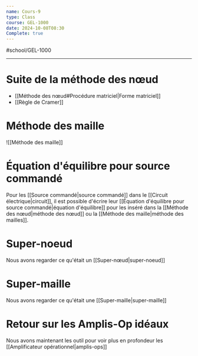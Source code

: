 ```yaml
---
name: Cours-9
type: Class
course: GEL-1000
date: 2024-10-08T08:30
Complete: true
---
```

#school/GEL-1000  
***

# Suite de la méthode des nœud
- [[Méthode des nœud#Procédure matriciel|Forme matriciel]]
- [[Règle de Cramer]]

# Méthode des maille
![[Méthode des maille]]

# Équation d'équilibre pour source commandé

Pour les [[Source commandé|source commandé]] dans le [[Circuit électrique|circuit]], il est possible d'écrire leur [[Équation d'équilibre pour source commandé|équation d'équilibre]] pour les inséré dans la [[Méthode des nœud|méthode des nœud]] ou la [[Méthode des maille|méthode des mailles]].

# Super-noeud
Nous avons regarder ce qu'était un [[Super-nœud|super-noeud]]

# Super-maille
Nous avons regarder ce qu'était une [[Super-maille|super-maille]]

# Retour sur les Amplis-Op idéaux
Nous avons maintenant les outil pour voir plus en profondeur les [[Amplificateur opérationnel|amplis-ops]]